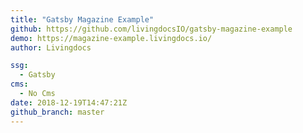 ```yaml
---
title: "Gatsby Magazine Example"
github: https://github.com/livingdocsIO/gatsby-magazine-example
demo: https://magazine-example.livingdocs.io/
author: Livingdocs

ssg:
  - Gatsby
cms:
  - No Cms
date: 2018-12-19T14:47:21Z
github_branch: master
---
```

